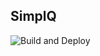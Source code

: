 ## SimplQ

![Build and Deploy](https://github.com/daltonfury42/simplQ-frontend/workflows/Build%20and%20Deploy/badge.svg)